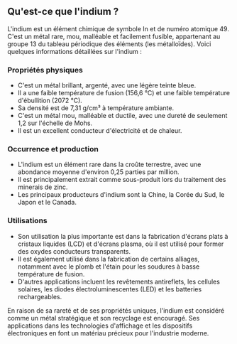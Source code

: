 ## Qu'est-ce que l'indium ?

L'indium est un élément chimique de symbole In et de numéro atomique 49. C'est un métal rare, mou, malléable et facilement fusible, appartenant au groupe 13 du tableau périodique des éléments (les métalloïdes). Voici quelques informations détaillées sur l'indium :

### Propriétés physiques

- C'est un métal brillant, argenté, avec une légère teinte bleue.
- Il a une faible température de fusion (156,6 °C) et une faible température d'ébullition (2072 °C).
- Sa densité est de 7,31 g/cm³ à température ambiante.
- C'est un métal mou, malléable et ductile, avec une dureté de seulement 1,2 sur l'échelle de Mohs.
- Il est un excellent conducteur d'électricité et de chaleur.

### Occurrence et production

- L'indium est un élément rare dans la croûte terrestre, avec une abondance moyenne d'environ 0,25 parties par million.
- Il est principalement extrait comme sous-produit lors du traitement des minerais de zinc.
- Les principaux producteurs d'indium sont la Chine, la Corée du Sud, le Japon et le Canada.

### Utilisations

- Son utilisation la plus importante est dans la fabrication d'écrans plats à cristaux liquides (LCD) et d'écrans plasma, où il est utilisé pour former des oxydes conducteurs transparents.
- Il est également utilisé dans la fabrication de certains alliages, notamment avec le plomb et l'étain pour les soudures à basse température de fusion.
- D'autres applications incluent les revêtements antireflets, les cellules solaires, les diodes électroluminescentes (LED) et les batteries rechargeables.

En raison de sa rareté et de ses propriétés uniques, l'indium est considéré comme un métal stratégique et son recyclage est encouragé. Ses applications dans les technologies d'affichage et les dispositifs électroniques en font un matériau précieux pour l'industrie moderne.
